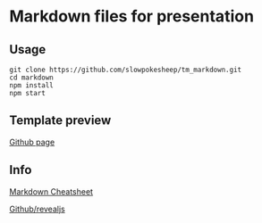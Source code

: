 # Markdown files for presentation

## Usage

```
git clone https://github.com/slowpokesheep/tm_markdown.git
cd markdown
npm install
npm start
```

## Template preview

[Github page](https://slowpokesheep.github.io/tm_presentation/#/)

## Info
[Markdown Cheatsheet](https://github.com/adam-p/markdown-here/wiki/Markdown-Cheatsheet)

[Github/revealjs](https://github.com/hakimel/reveal.js/)
